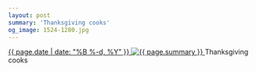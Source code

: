 ```yaml
---
layout: post
summary: 'Thanksgiving cooks'
og_image: 1524-1280.jpg
---
```


<p>
 <time>
  <a href="/1524">
   {{ page.date | date: "%B %-d, %Y" }}
  </a>
 </time>
 <a href="/1524">
  <img alt="{{ page.summary }}" data-taken="11/25/2021" sizes="(min-width: 700px) 50vw, calc(100vw - 2rem)" src="{{ site.assets_url }}/1524-640.jpg" srcset="{{ site.assets_url }}/1524-320.jpg 320w, {{ site.assets_url }}/1524-640.jpg 640w, {{ site.assets_url }}/1524-960.jpg 960w, {{ site.assets_url }}/1524-1280.jpg 1280w"/>
 </a>
 <span>
  Thanksgiving cooks
 </span>
</p>
